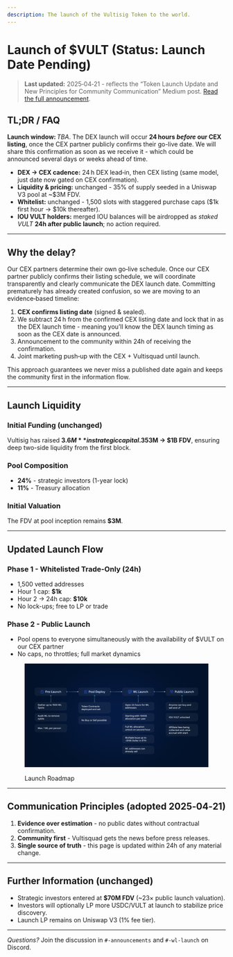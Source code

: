```yaml
---
description: The launch of the Vultisig Token to the world.
---
```


# Launch of $VULT (Status: **Launch Date Pending**)

> **Last updated:** 2025‑04‑21 - reflects the “Token Launch Update and New Principles for Community Communication” Medium post. [Read the full announcement](https://vultisig.medium.com/token-launch-update-and-new-principles-for-community-communication-a57898b5614e).

## TL;DR / FAQ

 **Launch window:** *TBA*. The DEX launch will occur **24 hours *before* our CEX listing**, once the CEX partner publicly confirms their go-live date. We will share this confirmation as soon as we receive it - which could be announced several days or weeks ahead of time.
- **DEX → CEX cadence:** 24 h DEX lead‑in, then CEX listing (same model, just date now gated on CEX confirmation).
- **Liquidity & pricing:** unchanged - 35% of supply seeded in a Uniswap V3 pool at ~$3M FDV.
- **Whitelist:** unchanged - 1,500 slots with staggered purchase caps ($1k first hour → $10k thereafter).
- **IOU VULT holders:** merged IOU balances will be airdropped as *staked VULT* **24h after public launch**; no action required.

---

## Why the delay?

Our CEX partners determine their own go‑live schedule. Once our CEX partner publicly confirms their listing schedule, we will coordinate transparently and clearly communicate the DEX launch date. Committing prematurely has already created confusion, so we are moving to an evidence‑based timeline:

1. **CEX confirms listing date** (signed & sealed).
2. We subtract 24 h from the confirmed CEX listing date and lock that in as the DEX launch time - meaning you’ll know the DEX launch timing as soon as the CEX date is announced.
3. Announcement to the community within 24h of receiving the confirmation.
4. Joint marketing push‑up with the CEX + Vultisquad until launch.

This approach guarantees we never miss a published date again and keeps the community first in the information flow.

---

## Launch Liquidity

### Initial Funding (unchanged)

Vultisig has raised **$3.6M** in strategic capital. 35% of the total supply is paired with this USDC in a Uniswap V3 1% fee pool. Concentrated-liquidity ranges will span **$3M → $1B FDV**, ensuring deep two-side liquidity from the first block.

### Pool Composition

- **24%** - strategic investors  (1-year lock)
- **11%** - Treasury allocation

### Initial Valuation

The FDV at pool inception remains **$3M**.

---

## Updated Launch Flow

### Phase 1 - Whitelisted Trade-Only (24h)

- 1,500 vetted addresses
- Hour 1 cap: **$1k**
- Hour 2 → 24h cap: **$10k**
- No lock-ups; free to LP or trade

### Phase 2 - Public Launch

- Pool opens to everyone simultaneously with the availability of $VULT on our CEX partner
- No caps, no throttles; full market dynamics

<figure><img src="../.gitbook/assets/Tokenomics 4.png" alt=""><figcaption><p>Launch Roadmap</p></figcaption></figure>

---

## Communication Principles (adopted 2025‑04‑21)

1. **Evidence over estimation** - no public dates without contractual confirmation.
2. **Community first** - Vultisquad gets the news before press releases.
3. **Single source of truth** - this page is updated within 24h of any material change.

---

## Further Information (unchanged)

- Strategic investors entered at **$70M FDV** (~23× public launch valuation).
- Investors will optionally LP more USDC/VULT at launch to stabilize price discovery.
- Launch LP remains on Uniswap V3 (1% fee tier).

---

*Questions?*  Join the discussion in `#-announcements` and `#-wl-launch` on Discord.
